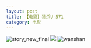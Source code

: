 ```yaml
---
layout: post
title: 【电影】猎杀U-571
category: 电影
---
```

![story_new_final](http://s1r3itzmh.hd-bkt.clouddn.com/img/story_new_final_0322.png)
![](http://s1r2k4uc5.hd-bkt.clouddn.com/img/u-220721-1.jpg)
![wanshan](http://s1r3itzmh.hd-bkt.clouddn.com/img/wanshan.png)





  




